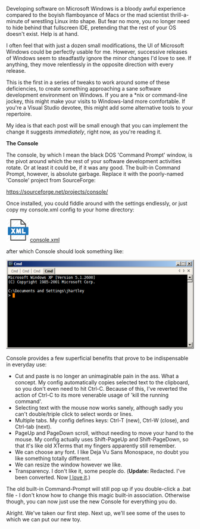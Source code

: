 <!--
.. title: Programming on Windows : Use Console
.. slug: programming-on-windows-use-console
.. date: 2009-10-09 18:18:50-05:00
.. tags: software,mswin-dev,terminal
.. link: 
.. description: 
.. type: text
-->


Developing software on Microsoft Windows is a bloody awful experience
compared to the boyish flamboyance of Macs or the mad scientist
thrill-a-minute of wrestling Linux into shape. But fear no more, you no
longer need to hide behind that fullscreen IDE, pretending that the rest
of your OS doesn't exist. Help is at hand.

I often feel that with just a dozen small modifications, the UI of
Microsoft Windows could be perfectly usable for me. However, successive
releases of Windows seem to steadfastly ignore the minor changes I'd
love to see. If anything, they move relentlessly in the opposite
direction with every release.

This is the first in a series of tweaks to work around some of these
deficiencies, to create something approaching a sane software
development environment on Windows. If you are a \*nix or command-line
jockey, this might make your visits to Windows-land more comfortable. If
you're a Visual Studio devotee, this might add some alternative tools to
your repertoire.

My idea is that each post will be small enough that you can implement
the change it suggests *immediately*, right now, as you're reading it.

**The Console**

The console, by which I mean the black DOS 'Command Prompt' window, is
the pivot around which the rest of your software development activities
rotate. Or at least it could be, if it was any good. The built-in
Command Prompt, however, is absolute garbage. Replace it with the
poorly-named 'Console' project from SourceForge:

<https://sourceforge.net/projects/console/>

Once installed, you could fiddle around with the settings endlessly, or
just copy my console.xml config to your home directory:

[![console.xml (config for Console)](/files/2009/10/xml-icon.png)console.xml](/files/2009/10/console.xml)

after which Console should look something like:

![Console: It doesn't look like much](/files/2009/10/mswindows-command-prompt.png "mswindows-command-prompt")

Console provides a few superficial benefits that prove to be
indispensable in everyday use:

-   Cut and paste is no longer an unimaginable pain in the ass. What a
    concept. My config automatically copies selected text to the
    clipboard, so you don't even need to hit Ctrl-C. Because of this,
    I've reverted the action of Ctrl-C to its more venerable usage of
    'kill the running command'.
-   Selecting text with the mouse now works sanely, although sadly you
    can't double/triple click to select words or lines.
-   Multiple tabs. My config defines keys: Ctrl-T (new), Ctrl-W (close),
    and Ctrl-tab (next).
-   PageUp and PageDown scroll, without needing to move your hand to the
    mouse. My config actually uses Shift-PageUp and Shift-PageDown, so
    that it's like old XTerms that my fingers apparently still remember.
-   We can choose any font. I like Deja Vu Sans Monospace, no doubt you
    like something totally different.
-   We can resize the window however we like.
-   Transparency. I don't like it, some people do. (**Update:**
    Redacted. I've been converted. Now [I love
    it](http://img177.yfrog.com/i/5cy.jpg/).)

The old built-in Command-Prompt will still pop up if you double-click a
.bat file - I don't know how to change this magic built-in association.
Otherwise though, you can now just use the new Console for everything
you do.

Alright. We've taken our first step. Next up, we'll see some of the uses
to which we can put our new toy.
